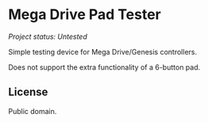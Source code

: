 # Mega Drive Pad Tester

*Project status: Untested*

Simple testing device for Mega Drive/Genesis controllers.

Does not support the extra functionality of a 6-button pad.

## License

Public domain.

